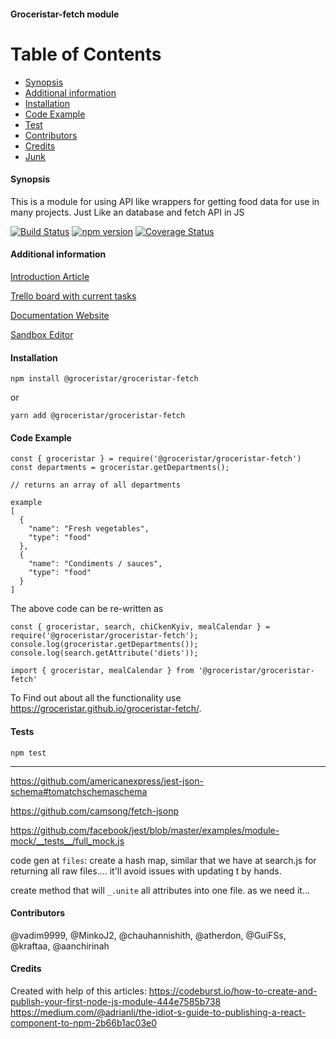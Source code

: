 #### Groceristar-fetch module

Table of Contents
=================

 * [Synopsis](#synopsis)
 * [Additional information](#additional-information)
 * [Installation](#installation)
 * [Code Example](#code-example)
 * [Test](#tests)
 * [Contributors](#contributors)
 * [Credits](#credits)
 * [Junk](#junk)



#### Synopsis
  This is a module for using API like wrappers for getting food data for use in many projects. Just Like an database and fetch API in JS

[![Build Status](https://travis-ci.org/GroceriStar/groceristar-fetch.svg?branch=master)](https://travis-ci.org/GroceriStar/groceristar-fetch)
[![npm version](https://badge.fury.io/js/%40groceristar%2Fgroceristar-fetch.svg)](https://badge.fury.io/js/%40groceristar%2Fgroceristar-fetch)
[![Coverage Status](https://coveralls.io/repos/github/GroceriStar/groceristar-fetch/badge.svg?branch=master)](https://coveralls.io/github/GroceriStar/groceristar-fetch?branch=master)

<!--
![Alt Text](https://github.com/GroceriStar/creative/blob/master/app-video/fetch-inside.gif)/
-->

#### Additional information
[Introduction Article](https://medium.com/groceristar/groceristar-fetch-small-module-that-weve-created-8b4a62bd5d7b)

[Trello board with current tasks](https://trello.com/b/U2Jm8JWX/fetch-plugin)

[Documentation Website](https://groceristar.github.io/groceristar-fetch/)

[Sandbox Editor](https://codesandbox.io/s/mzknoy0rnp)


#### Installation

`npm install @groceristar/groceristar-fetch`

or

`yarn add @groceristar/groceristar-fetch`




#### Code Example

```
const { groceristar } = require('@groceristar/groceristar-fetch')
const departments = groceristar.getDepartments();

// returns an array of all departments

example
[
  {
    "name": "Fresh vegetables",
    "type": "food"
  },
  {
    "name": "Condiments / sauces",
    "type": "food"
  }
]
```

The above code can be re-written as

```
const { groceristar, search, chiCkenKyiv, mealCalendar } = require('@groceristar/groceristar-fetch');
console.log(groceristar.getDepartments());
console.log(search.getAttribute('diets'));

import { groceristar, mealCalendar } from '@groceristar/groceristar-fetch'
```
To Find out about all the functionality use https://groceristar.github.io/groceristar-fetch/.

#### Tests

`npm test`

---
https://github.com/americanexpress/jest-json-schema#tomatchschemaschema

https://github.com/camsong/fetch-jsonp

https://github.com/facebook/jest/blob/master/examples/module-mock/__tests__/full_mock.js


code gen at `files`: create a hash map, similar that we have at search.js for returning all raw files.... it'll avoid issues with updating t by hands.

create method that will `_.unite` all attributes into one file.
as we need it...

#### Contributors

@vadim9999, @MinkoJ2, @chauhannishith, @atherdon, @GuiFSs, @kraftaa, @aanchirinah

#### Credits

Created with help of this articles:
https://codeburst.io/how-to-create-and-publish-your-first-node-js-module-444e7585b738
https://medium.com/@adrianli/the-idiot-s-guide-to-publishing-a-react-component-to-npm-2b66b1ac03e0
